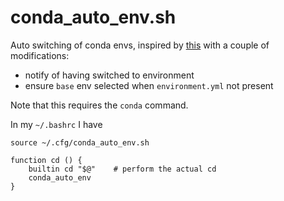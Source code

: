 # conda_auto_env.sh

Auto switching of conda envs, inspired by [this](https://github.com/chdoig/conda-auto-env) with a couple of modifications:
* notify of having switched to environment
* ensure `base` env selected when `environment.yml` not present

Note that this requires the `conda` command.

In my `~/.bashrc` I have

    source ~/.cfg/conda_auto_env.sh

    function cd () {
        builtin cd "$@"    # perform the actual cd
        conda_auto_env
    }